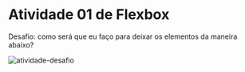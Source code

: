 # Atividade 01 de Flexbox

Desafio: como será que eu faço para deixar os elementos da maneira abaixo?

![atividade-desafio](https://github.com/user-attachments/assets/15721745-1954-493b-8b34-894ab6e9764c)
